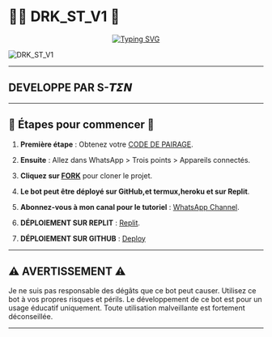 # 👨‍💻 DRK_ST_V1 👾
<p align="center">
  <a href="https://git.io/typing-svg">
    <img src="https://readme-typing-svg.demolab.com?font=EB+Garamond&weight=800&size=28&duration=4000&pause=1000&random=false&width=435&lines=DRK_ST_V1;WHATSAPP+PUISSANT+x+SIMPLE+BOT;DEVELOPPER+PAR+𝙎-𝙏𝞢𝞜" alt="Typing SVG" />
  </a>
</p>

![DRK_ST_V1](https://telegra.ph/file/101bf22f101df83c4adbf.jpg)

---

## DEVELOPPE PAR S-𝙏𝞢𝞜

---

## 🚀 Étapes pour commencer 🚀

1. **Première étape** : Obtenez votre [CODE DE PAIRAGE](https://drk-ses.onrender.com).
2. **Ensuite** : Allez dans WhatsApp > Trois points > Appareils connectés.
3. **Cliquez sur [FORK]()** pour cloner le projet.
4. **Le bot peut être déployé sur GitHub,et termux,heroku et sur Replit**.
5. **Abonnez-vous à mon canal pour le tutoriel** : [WhatsApp Channel](https://whatsapp.com/channel/0029Vakp0UnICVfe3I2Fe72w).

6. **DÉPLOIEMENT SUR REPLIT** : [Replit](https://replit.com/@darksten4/DRKSTV1?s=app).
6. **DÉPLOIEMENT SUR GITHUB** : [Deploy](https://github.com/Dark-S-TEN/DRK_ST_V1/actions)
---

## ⚠️ AVERTISSEMENT ⚠️

Je ne suis pas responsable des dégâts que ce bot peut causer. Utilisez ce bot à vos propres risques et périls. Le développement de ce bot est pour un usage éducatif uniquement. Toute utilisation malveillante est fortement déconseillée.

---

